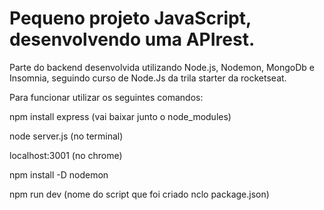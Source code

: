 # Pequeno projeto JavaScript, desenvolvendo uma APIrest.

Parte do backend desenvolvida utilizando Node.js, Nodemon, MongoDb e Insomnia, seguindo curso de Node.Js da trila starter da rocketseat.

Para funcionar utilizar os seguintes comandos:

npm install express (vai baixar junto o node_modules)

node server.js (no terminal)

localhost:3001 (no chrome)

npm install -D nodemon 

npm run dev (nome do script que foi criado nclo package.json)
